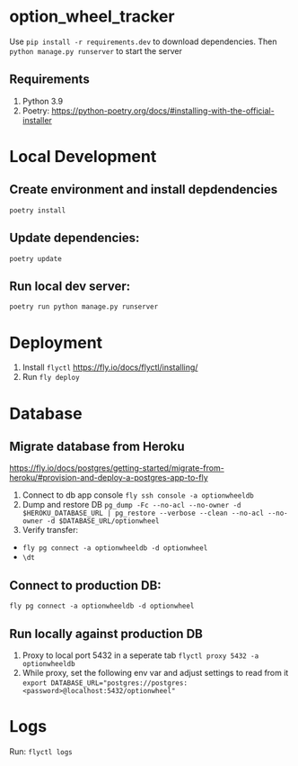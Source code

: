 # option_wheel_tracker

Use `pip install -r requirements.dev` to download dependencies. Then `python manage.py runserver` to start the server

## Requirements
1. Python 3.9
2. Poetry: https://python-poetry.org/docs/#installing-with-the-official-installer


# Local Development

## Create environment and install depdendencies
`poetry install`

## Update dependencies:
`poetry update`

## Run local dev server:
`poetry run python manage.py runserver`

# Deployment
1. Install `flyctl` https://fly.io/docs/flyctl/installing/
2. Run `fly deploy`


# Database

## Migrate database from Heroku
https://fly.io/docs/postgres/getting-started/migrate-from-heroku/#provision-and-deploy-a-postgres-app-to-fly

1. Connect to db app console
`fly ssh console -a optionwheeldb`
2. Dump and restore DB
`pg_dump -Fc --no-acl --no-owner -d $HEROKU_DATABASE_URL | pg_restore --verbose --clean --no-acl --no-owner -d $DATABASE_URL/optionwheel`
3. Verify transfer:
* `fly pg connect -a optionwheeldb -d optionwheel`
* `\dt`

## Connect to production DB:
`fly pg connect -a optionwheeldb -d optionwheel`

## Run locally against production DB
1. Proxy to local port 5432 in a seperate tab
`flyctl proxy 5432 -a optionwheeldb`
2. While proxy, set the following env var and adjust settings to read from it
`export DATABASE_URL="postgres://postgres:<password>@localhost:5432/optionwheel"`

# Logs
Run:
`flyctl logs`
